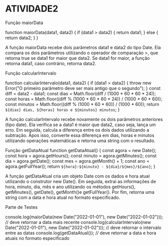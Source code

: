 # ATIVIDADE2

Função maiorData

function maiorData(data1, data2) {
  if (data1 > data2) {
    return data1;
  } else {
    return data2;
  }
}

A função maiorData recebe dois parâmetros data1 e data2 do tipo Date.
Ela compara os dois parâmetros utilizando o operador de comparação >, que retorna true se data1 for maior que data2. 
Se data1 for maior, a função retorna data1, caso contrário, retorna data2.



Função calcularIntervalo

function calcularIntervalo(data1, data2) {
  if (data1 > data2) {
    throw new Error("O primeiro parâmetro deve ser mais antigo que o segundo");
  }
  const diff = data2 - data1;
  const dias = Math.floor(diff / (1000 * 60 * 60 * 24));
  const horas = Math.floor((diff % (1000 * 60 * 60 * 24)) / (1000 * 60 * 60));
  const minutos = Math.floor((diff % (1000 * 60 * 60)) / (1000 * 60));
  return `${dias} dias, ${horas} horas e ${minutos} minutos`;
}

A função calcularIntervalo recebe novamente os dois parâmetros anteriores (tipo date).
Ela verifica se a data1 é maior que data2, caso seja, lança um erro. 
Em seguida, calcula a diferença entre os dois dados utilizando a subtração.
Ápos isso, converte essa diferença em dias, horas e minutos utilizando operações matemáticas e retorna uma string com o resultado.


Função getDataAtual
function getDataAtual() {
  const agora = new Date();
  const hora = agora.getHours();
  const minuto = agora.getMinutes();
  const dia = agora.getDate();
  const mes = agora.getMonth() + 1;
  const ano = agora.getFullYear();
  return `${hora}:${minuto} - ${dia}/${mes}/${ano}`;
}

A função getDataAtual cria um objeto Date com os dados e hora atual utilizando o construtor new Date().
Em seguida, extrai as informações de hora, minuto, dia, mês e ano utilizando os métodos getHours(), getMinutes(), getDate(), getMonth()e getFullYear().
Por fim, retorna uma string com a data e hora atual no formato especificado.


Parte de Testes

console.log(maiorData(new Date("2022-01-01"), new Date("2022-01-02")));             // deve retornar a data mais recente
console.log(calcularIntervalo(new Date("2022-01-01"), new Date("2022-01-02")));     // deve retornar o intervalo entre as datas
console.log(getDataAtual());                                                        // deve retornar a data e hora atuais no formato especificado

